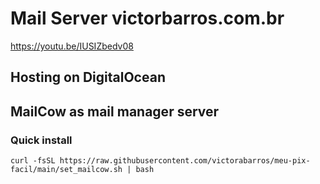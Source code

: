 # Mail Server victorbarros.com.br

https://youtu.be/IUSIZbedv08

## Hosting on DigitalOcean

## MailCow as mail manager server

### Quick install

`curl -fsSL https://raw.githubusercontent.com/victorabarros/meu-pix-facil/main/set_mailcow.sh | bash`

